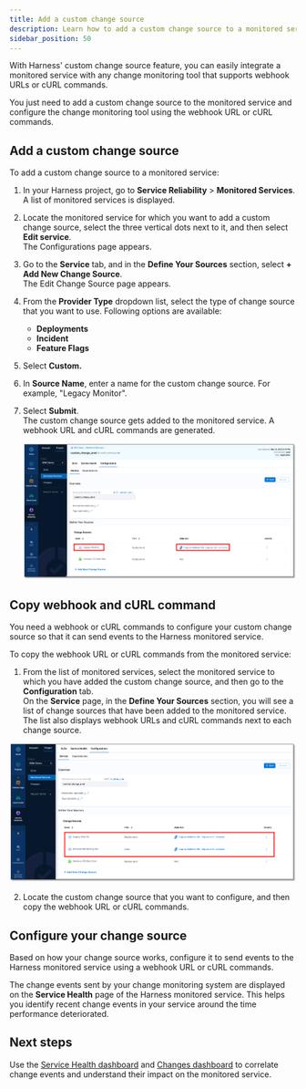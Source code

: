 ```yaml
---
title: Add a custom change source
description: Learn how to add a custom change source to a monitored service.
sidebar_position: 50
---
```

With Harness' custom change source feature, you can easily integrate a monitored service with any change monitoring tool that supports webhook URLs or cURL commands. 

You just need to add a custom change source to the monitored service and configure the change monitoring tool using the webhook URL or cURL commands.


## Add a custom change source

To add a custom change source to a monitored service:

1. In your Harness project, go to **Service Reliability** > **Monitored Services**.  
   A list of monitored services is displayed.
2. Locate the monitored service for which you want to add a custom change source, select the three vertical dots next to it, and then select **Edit service**.  
   The Configurations page appears.
3. Go to the **Service** tab, and in the **Define Your Sources** section, select **+ Add New Change Source**.  
   The Edit Change Source page appears.
4. From the **Provider Type** dropdown list, select the type of change source that you want to use. Following options are available:
   - **Deployments**
   - **Incident**
   - **Feature Flags**
8.  Select **Custom.** 
9.  In **Source Name**, enter a name for the custom change source. For example, "Legacy Monitor".
10. Select **Submit**.  
    The custom change source gets added to the monitored service. A webhook URL and cURL commands are generated.

    ![Add custom change source](./static/custom-change-source-add-change-source.png)


## Copy webhook and cURL command

You need a webhook or cURL commands to configure your custom change source so that it can send events to the Harness monitored service.

To copy the webhook URL or cURL commands from the monitored service:
1. From the list of monitored services, select the monitored service to which you have added the custom change source, and then go to the **Configuration** tab.  
On the **Service** page, in the **Define Your Sources** section, you will see a list of change sources that have been added to the monitored service. The list also displays webhook URLs and cURL commands next to each change source.

![Copy webhook URL and cURL](./static/custom-change-source-copy-webhook.png)

2. Locate the custom change source that you want to configure, and then copy the webhook URL or cURL commands.


## Configure your change source

Based on how your change source works, configure it to send events to the Harness monitored service using a webhook URL or cURL commands.

The change events sent by your change monitoring system are displayed on the **Service Health** page of the Harness monitored service. This helps you identify recent change events in your service around the time performance deteriorated.


## Next steps

Use the [Service Health dashboard](change-impact-analysis-service-health-dashboard.md) and [Changes dashboard](change-impact-analysis-changes-dash-board.md) to correlate change events and understand their impact on the monitored service.